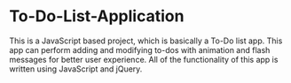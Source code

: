 # To-Do-List-Application
This is a JavaScript based project, which is basically a To-Do list app. 
This app can perform adding and modifying to-dos with animation and flash messages for better user experience.
All of the functionality of this app is written using JavaScript and jQuery.
